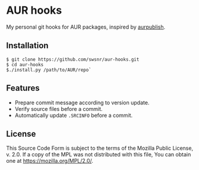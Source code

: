 # AUR hooks

My personal git hooks for AUR packages, inspired by [aurpublish].

[aurpublish]: https://github.com/eli-schwartz/aurpublish

## Installation

```console
$ git clone https://github.com/swsnr/aur-hooks.git
$ cd aur-hooks
$./install.py /path/to/AUR/repo`
```

## Features

- Prepare commit message according to version update.
- Verify source files before a commit.
- Automatically update `.SRCINFO` before a commit.

## License

This Source Code Form is subject to the terms of the Mozilla Public License, v.
2.0. If a copy of the MPL was not distributed with this file, You can obtain one
at <https://mozilla.org/MPL/2.0/>.
